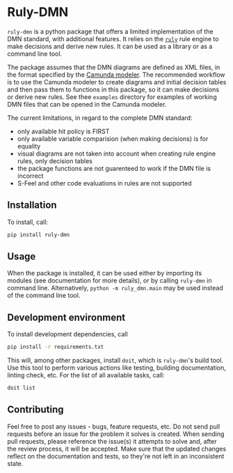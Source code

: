 # Ruly-DMN

`ruly-dmn` is a python package that offers a limited implementation of the DMN
standard, with additional features. It relies on the
[`ruly`](https://ruly.readthedocs.io/en/latest/) rule engine to make decisions
and derive new rules. It can be used as a library or as a command line tool.

The package assumes that the DMN diagrams are defined as XML files, in the
format specified by the [Camunda
modeler](https://camunda.com/download/modeler/). The recommended workflow is to
use the Camunda modeler to create diagrams and initial decision tables and then
pass them to functions in this package, so it can make decisions or derive new
rules. See thee `examples` directory for examples of working DMN files that can
be opened in the Camunda modeler.

The current limitations, in regard to the complete DMN standard:

  * only available hit policy is FIRST
  * only available variable comparision (when making decisions) is for equality
  * visual diagrams are not taken into account when creating rule engine rules,
    only decision tables
  * the package functions are not guarenteed to work if the DMN file is
    incorrect
  * S-Feel and other code evaluations in rules are not supported


## Installation

To install, call:

```bash
pip install ruly-dmn
```

## Usage

When the package is installed, it can be used either by importing its modules
(see documentation for more details), or by calling `ruly-dmn` in command line.
Alternatively, `python -m ruly_dmn.main` may be used instead of the command
line tool.

## Development environment

To install development dependencies, call

```bash
pip install -r requirements.txt
```

This will, among other packages, install `doit`, which is `ruly-dmn`'s build
tool. Use this tool to perform various actions like testing, building
documentation, linting check, etc. For the list of all available tasks, call:

```bash
doit list
```

## Contributing

Feel free to post any issues - bugs, feature requests, etc. Do not send pull
requests before an issue for the problem it solves is created. When sending
pull requests, please reference the issue(s) it attempts to solve and, after
the review process, it will be accepted. Make sure that the updated changes
reflect on the documentation and tests, so they're not left in an inconsistent
state.
